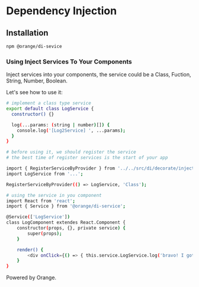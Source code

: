 
Dependency Injection
=========================

## Installation
```sh
npm @orange/di-sevice
```
### Using Inject Services To Your Components

Inject services into your components, the service could be a Class, Fuction, String, Number, Boolean.

Let's see how to use it:

```bash
# implement a class type service
export default class LogService {
  constructor() {}

  log(...params: (string | number)[]) {
    console.log('[Log2Service] ', ...params);
  }
}

# before using it, we should register the service
# the best time of register services is the start of your app

import { RegisterServiceByProvider } from '../../src/di/decorate/injector';
import LogService from '...';

RegisterServiceByProvider(() => LogService, 'Class');

# using the service in you component
import React from 'react';
import { Service } from '@orange/di-service';

@Service(['LogService'])
class LogComponent extendes React.Component {
    constructor(props, {}, private service) {
        super(props);
    }

    render() {
        <div onClick={() => { this.service.LogService.log('bravo! I got score 211!') }}>Click to Log<div>
    }
}
```

Powered by Orange.
